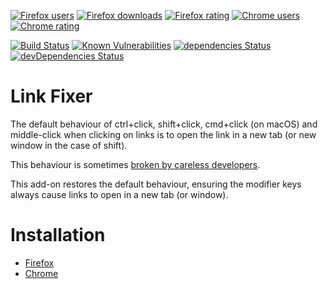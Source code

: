 [![Firefox users](https://img.shields.io/amo/users/link-fixer.svg?label=Firefox%20users)](https://addons.mozilla.org/en-US/firefox/addon/link-fixer/statistics/)
[![Firefox downloads](https://img.shields.io/amo/dw/link-fixer.svg?label=Firefox%20downloads)](https://addons.mozilla.org/en-US/firefox/addon/link-fixer/statistics/)
[![Firefox rating](https://img.shields.io/amo/rating/link-fixer.svg?label=Firefox%20rating)](https://addons.mozilla.org/en-US/firefox/addon/link-fixer/reviews/)
[![Chrome users](https://img.shields.io/chrome-web-store/users/mfgoieafikaldiglpkfgifoeigjcifmk.svg?label=Chrome%20users)](https://chrome.google.com/webstore/detail/link-fixer/mfgoieafikaldiglpkfgifoeigjcifmk)
[![Chrome rating](https://img.shields.io/chrome-web-store/rating/mfgoieafikaldiglpkfgifoeigjcifmk.svg?label=Chrome%20rating)](https://chrome.google.com/webstore/detail/link-fixer/mfgoieafikaldiglpkfgifoeigjcifmk)

[![Build Status](https://travis-ci.org/danielnixon/link-fixer.svg?branch=master)](https://travis-ci.org/danielnixon/link-fixer) 
[![Known Vulnerabilities](https://snyk.io/test/github/danielnixon/link-fixer/badge.svg?targetFile=package.json)](https://snyk.io/test/github/danielnixon/link-fixer?targetFile=package.json)
[![dependencies Status](https://david-dm.org/danielnixon/link-fixer/status.svg)](https://david-dm.org/danielnixon/link-fixer)
[![devDependencies Status](https://david-dm.org/danielnixon/link-fixer/dev-status.svg)](https://david-dm.org/danielnixon/link-fixer?type=dev)

# Link Fixer



The default behaviour of ctrl+click, shift+click, cmd+click (on macOS) and middle-click when clicking on links is to open the link in a new tab (or new window in the case of shift).

This behaviour is sometimes [broken by careless developers](https://superuser.com/questions/854797/why-does-ctrl-click-not-open-some-links-in-a-new-tab/).

This add-on restores the default behaviour, ensuring the modifier keys always cause links to open in a new tab (or window).

# Installation

* [Firefox](https://addons.mozilla.org/en-US/firefox/addon/link-fixer/)
* [Chrome](https://chrome.google.com/webstore/detail/link-fixer/mfgoieafikaldiglpkfgifoeigjcifmk)
